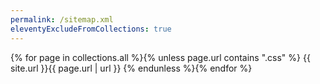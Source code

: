 ```yaml
---
permalink: /sitemap.xml
eleventyExcludeFromCollections: true
---
```

<?xml version="1.0" encoding="utf-8"?>
<urlset xmlns="http://www.sitemaps.org/schemas/sitemap/0.9">
  {% for page in collections.all %}{% unless page.url contains ".css" %}
  <url>
    <loc>{{ site.url }}{{ page.url | url }}</loc>
  </url>
  {% endunless %}{% endfor %}
</urlset>